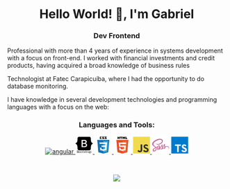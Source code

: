 <h1 align="center">Hello World! 👋, I'm Gabriel</h1>
<h3 align="center">Dev Frontend</h3>


Professional with more than 4 years of experience in systems development with a focus on front-end.
I worked with financial investments and credit products, having acquired a broad knowledge of business rules

Technologist at Fatec Carapicuíba, where I had the opportunity to do database monitoring.

I have knowledge in several development technologies and programming languages with a focus on the web:

<h3 align="center">Languages and Tools:</h3>
<p align="center"> 
  <a href="https://angular.io" target="_blank"> 
    <img src="https://angular.io/assets/images/logos/angular/angular.svg" alt="angular" width="40" height="40"/> 
  </a> 
  <a href="https://getbootstrap.com" target="_blank"> 
    <img src="https://raw.githubusercontent.com/devicons/devicon/master/icons/bootstrap/bootstrap-plain-wordmark.svg" alt="bootstrap" width="40" height="40"/> 
  </a> 
  <a href="https://www.w3schools.com/css/" target="_blank"> 
    <img src="https://raw.githubusercontent.com/devicons/devicon/master/icons/css3/css3-original-wordmark.svg" alt="css3" width="40" height="40"/> 
  </a> 
  <a href="https://www.w3.org/html/" target="_blank"> 
    <img src="https://raw.githubusercontent.com/devicons/devicon/master/icons/html5/html5-original-wordmark.svg" alt="html5" width="40" height="40"/> 
  </a> 
  <a href="https://developer.mozilla.org/en-US/docs/Web/JavaScript" target="_blank"> 
    <img src="https://raw.githubusercontent.com/devicons/devicon/master/icons/javascript/javascript-original.svg" alt="javascript" width="40" height="40"/> 
  </a> 
  <a href="https://sass-lang.com" target="_blank"> 
    <img src="https://raw.githubusercontent.com/devicons/devicon/master/icons/sass/sass-original.svg" alt="sass" width="40" height="40"/> 
  </a> 
  <a href="https://www.typescriptlang.org/" target="_blank"> 
    <img src="https://raw.githubusercontent.com/devicons/devicon/master/icons/typescript/typescript-original.svg" alt="typescript" width="40" height="40"/> 
  </a> 
  <br>
</p>
<br>
<p align="center">
  <a href="https://gsnogueira.github.io"><img width="565px" src="https://user-images.githubusercontent.com/34325394/217648709-d75da039-b140-4b9f-884d-37d073d26e60.gif"></a>
</p>

<!-- <div align="center">
  <a href="https://gsnogueira.github.io">
    <img height="180em" src="https://github-readme-stats.vercel.app/api/top-langs/?username=gsnogueira&layout=compact&langs_count=7&theme=dark"/>
    <img height="180em" src="https://github-readme-stats.vercel.app/api?username=gsnogueira&show_icons=true&theme=dark&include_all_commits=true&count_private=true"/>
  </a>
</div> -->

